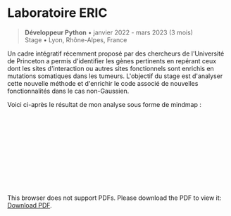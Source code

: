 # Laboratoire ERIC

> **Développeur Python** • janvier 2022 - mars 2023 (3 mois)  
> Stage • Lyon, Rhône-Alpes, France

Un cadre intégratif récemment proposé par des chercheurs de l'Université de Princeton a permis d'identifier les gènes pertinents en repérant ceux dont les sites d'interaction ou autres sites fonctionnels sont enrichis en mutations somatiques dans les tumeurs. L'objectif du stage est d'analyser cette nouvelle méthode et d'enrichir le code associé de nouvelles fonctionnalités dans le cas non-Gaussien.  

Voici ci-après le résultat de mon analyse sous forme de mindmap :

<br>

<object data="/documents/pertinint_xmind.pdf" type="application/pdf" width="100%" height="700px">
    <embed src="/documents/pertinint_xmind.pdf">
        <p>This browser does not support PDFs. Please download the PDF to view it: <a href="/documents/pertinint_xmind.pdf">Download PDF</a>.</p>
    </embed>
</object>